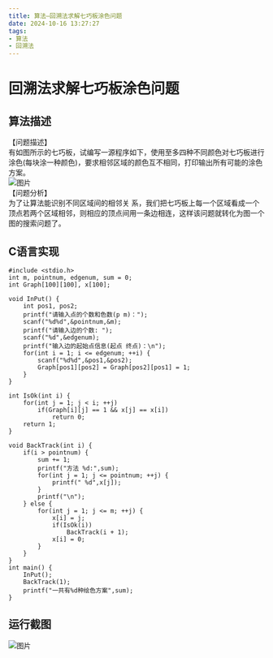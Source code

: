 ```yaml
---
title: 算法—回溯法求解七巧板涂色问题
date: 2024-10-16 13:27:27
tags:
- 算法
- 回溯法
---
```


# 回溯法求解七巧板涂色问题

## 算法描述

【问题描述】  
有如图所示的七巧板，试编写一源程序如下，使用至多四种不同颜色对七巧板进行涂色\(每块涂一种颜色\)，要求相邻区域的颜色互不相同，打印输出所有可能的涂色方案。  
![图片](https://cdn.jsdelivr.net/gh/GEM-Jay/images/qiqiaoban.png)  
【问题分析】  
为了让算法能识别不同区域间的相邻关 系，我们把七巧板上每一个区域看成一个顶点若两个区域相邻，则相应的顶点间用一条边相连，这样该问题就转化为图一个图的搜索问题了。

## C语言实现

```代码
#include <stdio.h>
int m, pointnum, edgenum, sum = 0;
int Graph[100][100], x[100];

void InPut() {
    int pos1, pos2;
    printf("请输入点的个数和色数(p m)：");
    scanf("%d%d",&pointnum,&m);
    printf("请输入边的个数: ");
    scanf("%d",&edgenum);
    printf("输入边的起始点信息(起点 终点)：\n");
    for(int i = 1; i <= edgenum; ++i) {
        scanf("%d%d",&pos1,&pos2);
        Graph[pos1][pos2] = Graph[pos2][pos1] = 1;
    }
}

int IsOk(int i) {
    for(int j = 1; j < i; ++j)
        if(Graph[i][j] == 1 && x[j] == x[i])
            return 0;
    return 1;
}

void BackTrack(int i) {
    if(i > pointnum) {
        sum += 1;
        printf("方法 %d:",sum);
        for(int j = 1; j <= pointnum; ++j) {
            printf(" %d",x[j]);
        }
        printf("\n");
    } else {
        for(int j = 1; j <= m; ++j) {
            x[i] = j;
            if(IsOk(i))
                BackTrack(i + 1);
            x[i] = 0;
        }
    }
}
int main() {
    InPut();
    BackTrack(1);
    printf("一共有%d种绘色方案",sum);
}
```

## 运行截图

![图片](https://cdn.jsdelivr.net/gh/GEM-Jay/images/qiqiaoban.jpg)